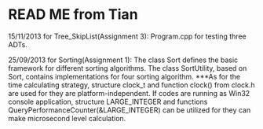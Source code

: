 READ ME from Tian
============================
15/11/2013
for Tree_SkipList(Assignment 3):
Program.cpp for testing three ADTs.


25/09/2013
for Sorting(Assignment 1):
The class Sort defines the basic framework for different sorting algorithms. 
The class SortUtility, based on Sort, contains implementations for four sorting algorithm.
***As for the time calculating strategy, structure clock_t and function clock() from clock.h are used for they are platform-independent. If codes are running as Win32 console application, structure LARGE_INTEGER and functions QueryPerformanceCounter(&LARGE_INTEGER) can be utilized for they can make microsecond level calculation.
